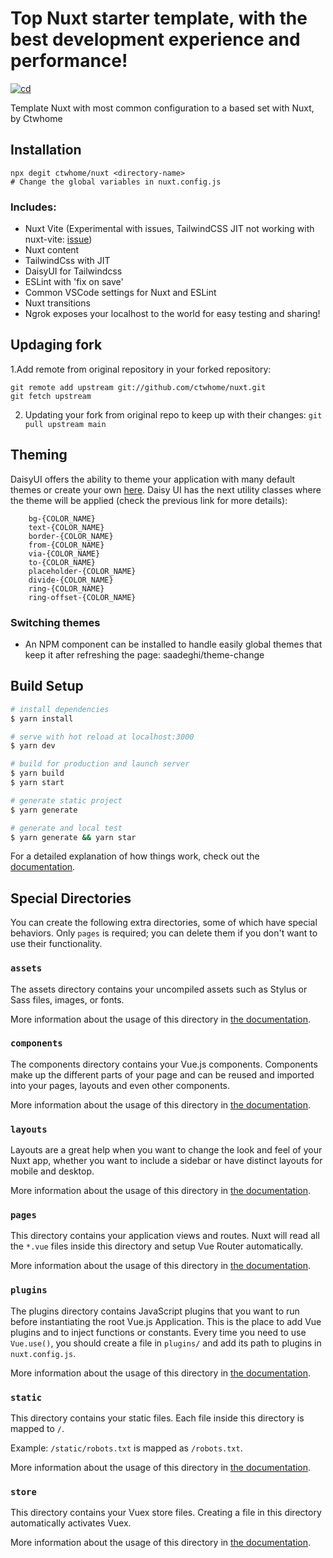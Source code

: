 # Top Nuxt starter template, with the best development experience and performance!
[![cd](https://github.com/ctwhome/nuxt/actions/workflows/cd.yml/badge.svg)](https://github.com/ctwhome/nuxt/actions/workflows/cd.yml)


Template Nuxt with most common configuration to a based set with Nuxt, by Ctwhome

## Installation
```
npx degit ctwhome/nuxt <directory-name>
# Change the global variables in nuxt.config.js
```

### Includes:

*   Nuxt Vite (Experimental with issues, TailwindCSS JIT not working with nuxt-vite: [issue](https://github.com/nuxt/vite/issues/159))
*   Nuxt content
*   TailwindCss with JIT
*   DaisyUI for Tailwindcss
*   ESLint with 'fix on save'
*   Common VSCode settings for Nuxt and ESLint
*   Nuxt transitions
*   Ngrok exposes your localhost to the world for easy testing and sharing!

## Updaging fork

1.Add remote from original repository in your forked repository:
```shell
git remote add upstream git://github.com/ctwhome/nuxt.git
git fetch upstream
```
2. Updating your fork from original repo to keep up with their changes:
```git pull upstream main```


## Theming
DaisyUI offers the ability to theme your application with many default themes or create your own [here](https://daisyui.com/core/colors).
Daisy UI has the next utility classes where the theme will be applied (check the previous link for more details):
```
    bg-{COLOR_NAME}
    text-{COLOR_NAME}
    border-{COLOR_NAME}
    from-{COLOR_NAME}
    via-{COLOR_NAME}
    to-{COLOR_NAME}
    placeholder-{COLOR_NAME}
    divide-{COLOR_NAME}
    ring-{COLOR_NAME}
    ring-offset-{COLOR_NAME}
```

### Switching themes

*   An NPM component can be installed to handle easily global themes that keep it after refreshing the page: saadeghi/theme-change

## Build Setup

```bash
# install dependencies
$ yarn install

# serve with hot reload at localhost:3000
$ yarn dev

# build for production and launch server
$ yarn build
$ yarn start

# generate static project
$ yarn generate

# generate and local test
$ yarn generate && yarn star
```

For a detailed explanation of how things work, check out the [documentation](https://nuxtjs.org).

## Special Directories

You can create the following extra directories, some of which have special behaviors. Only `pages` is required; you can delete them if you don't want to use their functionality.

### `assets`

The assets directory contains your uncompiled assets such as Stylus or Sass files, images, or fonts.

More information about the usage of this directory in [the documentation](https://nuxtjs.org/docs/2.x/directory-structure/assets).

### `components`

The components directory contains your Vue.js components. Components make up the different parts of your page and can be reused and imported into your pages, layouts and even other components.

More information about the usage of this directory in [the documentation](https://nuxtjs.org/docs/2.x/directory-structure/components).

### `layouts`

Layouts are a great help when you want to change the look and feel of your Nuxt app, whether you want to include a sidebar or have distinct layouts for mobile and desktop.

More information about the usage of this directory in [the documentation](https://nuxtjs.org/docs/2.x/directory-structure/layouts).

### `pages`

This directory contains your application views and routes. Nuxt will read all the `*.vue` files inside this directory and setup Vue Router automatically.

More information about the usage of this directory in [the documentation](https://nuxtjs.org/docs/2.x/get-started/routing).

### `plugins`

The plugins directory contains JavaScript plugins that you want to run before instantiating the root Vue.js Application. This is the place to add Vue plugins and to inject functions or constants. Every time you need to use `Vue.use()`, you should create a file in `plugins/` and add its path to plugins in `nuxt.config.js`.

More information about the usage of this directory in [the documentation](https://nuxtjs.org/docs/2.x/directory-structure/plugins).

### `static`

This directory contains your static files. Each file inside this directory is mapped to `/`.

Example: `/static/robots.txt` is mapped as `/robots.txt`.

More information about the usage of this directory in [the documentation](https://nuxtjs.org/docs/2.x/directory-structure/static).

### `store`

This directory contains your Vuex store files. Creating a file in this directory automatically activates Vuex.

More information about the usage of this directory in [the documentation](https://nuxtjs.org/docs/2.x/directory-structure/store).
